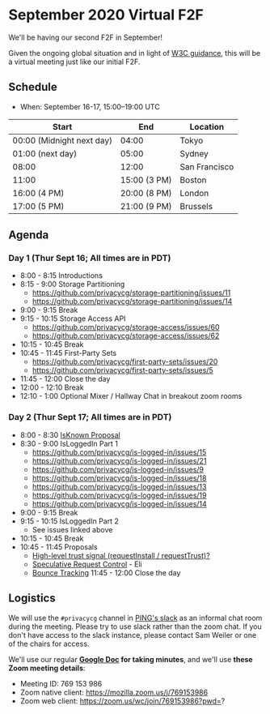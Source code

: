 # September 2020 Virtual F2F

We'll be having our second F2F in September!

Given the ongoing global situation and in light of [W3C guidance](https://w3c.github.io/Guide/meetings/continuity.html), this will be a virtual meeting just like our initial F2F.

## Schedule

* When: September 16-17, 15:00–19:00 UTC

| Start  | End | Location |
| ------ | --- | -------- |
| 00:00 (Midnight next day) | 04:00 | Tokyo |
| 01:00 (next day) | 05:00 | Sydney |
| 08:00 | 12:00 | San Francisco |
| 11:00 | 15:00 (3 PM) | Boston |
| 16:00 (4 PM) | 20:00 (8 PM) | London |
| 17:00 (5 PM) | 21:00 (9 PM) | Brussels |

## Agenda

### Day 1 (Thur Sept 16; All times are in PDT)
* 8:00 - 8:15 Introductions
* 8:15 - 9:00 Storage Partitioning
    * https://github.com/privacycg/storage-partitioning/issues/11
    * https://github.com/privacycg/storage-partitioning/issues/14
* 9:00 - 9:15 Break
* 9:15 - 10:15 Storage Access API
    * https://github.com/privacycg/storage-access/issues/60
    * https://github.com/privacycg/storage-access/issues/62
* 10:15 - 10:45 Break
* 10:45 - 11:45 First-Party Sets
    * https://github.com/privacycg/first-party-sets/issues/20
    * https://github.com/privacycg/first-party-sets/issues/5
* 11:45 - 12:00 Close the day
* 12:00 - 12:10 Break
* 12:10 - 1:00 Optional Mixer / Hallway Chat in breakout zoom rooms

### Day 2 (Thur Sept 17; All times are in PDT)
* 8:00 - 8:30 [IsKnown Proposal](https://github.com/privacycg/proposals/issues/20)
* 8:30 - 9:00 IsLoggedIn Part 1
    * https://github.com/privacycg/is-logged-in/issues/15
    * https://github.com/privacycg/is-logged-in/issues/21
    * https://github.com/privacycg/is-logged-in/issues/9
    * https://github.com/privacycg/is-logged-in/issues/18
    * https://github.com/privacycg/is-logged-in/issues/13
    * https://github.com/privacycg/is-logged-in/issues/19
    * https://github.com/privacycg/is-logged-in/issues/14
* 9:00 - 9:15 Break
* 9:15 - 10:15 IsLoggedIn Part 2
    * See issues linked above
* 10:15 - 10:45 Break
* 10:45 - 11:45 Proposals
    * [High-level trust signal (requestInstall / requestTrust)?](https://github.com/privacycg/proposals/issues/21)
    * [Speculative Request Control](https://github.com/privacycg/proposals/issues/19) - Eli
    * [Bounce Tracking](https://github.com/privacycg/proposals/issues/6)
11:45 - 12:00 Close the day

## Logistics

We will use the `#privacycg` channel in [PING's slack](https://w3cping.slack.com/) as an informal chat room during the meeting.  Please try to use slack rather than the zoom chat.  If you don't have access to the slack instance, please contact Sam Weiler or one of the chairs for access.

We'll use our regular **[Google Doc](https://docs.google.com/document/d/1DZEhS1UHJ1PKxt5ZwKmn5LZ4bo10UFyNXeLp2dUuzRM/edit#) for taking minutes**, and we'll use **these Zoom meeting details**:

* Meeting ID: 769 153 986
* Zoom native client: https://mozilla.zoom.us/j/769153986
* Zoom web client: https://zoom.us/wc/join/769153986?pwd=?
